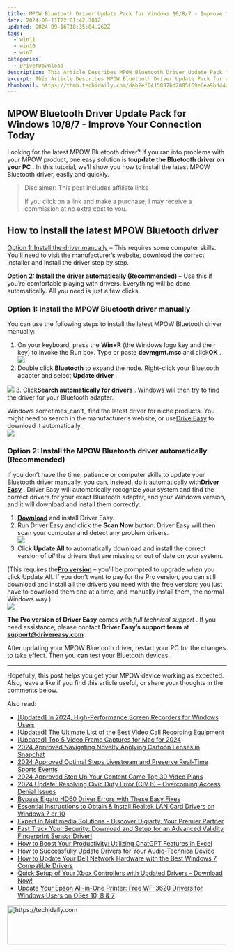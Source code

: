 ```yaml
---
title: MPOW Bluetooth Driver Update Pack for Windows 10/8/7 - Improve Your Connection Today
date: 2024-09-11T22:01:42.301Z
updated: 2024-09-16T18:35:04.262Z
tags:
  - win11
  - win10
  - win7
categories:
  - DriverDownload
description: This Article Describes MPOW Bluetooth Driver Update Pack for Windows 10/8/7 - Improve Your Connection Today
excerpt: This Article Describes MPOW Bluetooth Driver Update Pack for Windows 10/8/7 - Improve Your Connection Today
thumbnail: https://thmb.techidaily.com/dab2ef0415897bd2885169e6ea9bd44d0885cdc86df8bf517d1ad2126bf71ef1.jpg
---
```


## MPOW Bluetooth Driver Update Pack for Windows 10/8/7 - Improve Your Connection Today

Looking for the latest MPOW Bluetooth driver? If you ran into problems with your MPOW product, one easy solution is to**update the Bluetooth driver on your PC** . In this tutorial, we’ll show you how to install the latest MPOW Bluetooth driver, easily and quickly.

>  Disclaimer: This post includes affiliate links
>
>  If you click on a link and make a purchase, I may receive a commission at no extra cost to you.
>

## How to install the latest MPOW Bluetooth driver

[Option 1: Install the driver manually](https://tools.techidaily.com/drivereasy/download/) – This requires some computer skills. You’ll need to visit the manufacturer’s website, download the correct installer and install the driver step by step.

[**Option 2: Install the driver automatically (Recommended)**](https://www.drivereasy.com/knowledge/mpow-bluetooth-driver-download-update-windows-10-8-7/#option2) – Use this if you’re comfortable playing with drivers. Everything will be done automatically. All you need is just a few clicks.

### Option 1: Install the MPOW Bluetooth driver manually

 You can use the following steps to install the latest MPOW Bluetooth driver manually:

1. On your keyboard, press the **Win+R** (the Windows logo key and the r key) to invoke the Run box. Type or paste **devmgmt.msc** and click**OK** .  
![](https://images.drivereasy.com/wp-content/uploads/2020/12/devmgmt-msc-ok.jpg)
2. Double click **Bluetooth**  to expand the node. Right-click your Bluetooth adapter and select **Update driver** .  

![](https://images.drivereasy.com/wp-content/uploads/2021/03/mpow-manually-0.jpg)
3. Click**Search automatically for drivers** . Windows will then try to find the driver for your Bluetooth adapter.  

 Windows sometimes_can’t_ find the latest driver for niche products. You might need to search in the manufacturer’s website, or use[Drive Easy](https://tools.techidaily.com/drivereasy/download/) to download it automatically.  
![](https://images.drivereasy.com/wp-content/uploads/2021/03/mpow-manually-1.jpg)

### Option 2: Install the MPOW Bluetooth driver automatically (Recommended)

 If you don’t have the time, patience or computer skills to update your Bluetooth driver manually, you can, instead, do it automatically with[**Driver Easy**](https://tools.techidaily.com/drivereasy/download/) . Driver Easy will automatically recognize your system and find the correct drivers for your exact Bluetooth adapter, and your Windows version, and it will download and install them correctly:

1. **[Download](https://tools.techidaily.com/drivereasy/download/)**  and install Driver Easy.
2. Run Driver Easy and click the **Scan Now** button. Driver Easy will then scan your computer and detect any problem drivers.  
![](https://images.drivereasy.com/wp-content/uploads/2020/11/Scan-now-1.jpg)
3. Click **Update All** to automatically download and install the correct version of _all_ the drivers that are missing or out of date on your system.  

 (This requires the[**Pro version**](https://tools.techidaily.com/drivereasy/download/) – you’ll be prompted to upgrade when you click Update All. If you don’t want to pay for the Pro version, you can still download and install all the drivers you need with the free version; you just have to download them one at a time, and manually install them, the normal Windows way.)  
![](https://images.drivereasy.com/wp-content/uploads/2021/03/mpow-de.jpg)

**The Pro version of Driver Easy** comes with _full technical support_ . If you need assistance, please contact **Driver Easy’s support team** at **[support@drivereasy.com](https://tools.techidaily.com/drivereasy/download/) .**

 After updating your MPOW Bluetooth driver, restart your PC for the changes to take effect. Then you can test your Bluetooth devices.

---

 Hopefully, this post helps you get your MPOW device working as expected. Also, leave a like if you find this article useful, or share your thoughts in the comments below.

<ins class="adsbygoogle"
     style="display:block"
     data-ad-format="autorelaxed"
     data-ad-client="ca-pub-7571918770474297"
     data-ad-slot="1223367746"></ins>

<ins class="adsbygoogle"
     style="display:block"
     data-ad-client="ca-pub-7571918770474297"
     data-ad-slot="8358498916"
     data-ad-format="auto"
     data-full-width-responsive="true"></ins>

<span class="atpl-alsoreadstyle">Also read:</span>
<div><ul>
<li><a href="https://screen-activity-recording.techidaily.com/updated-in-2024-high-performance-screen-recorders-for-windows-users/"><u>[Updated] In 2024, High-Performance Screen Recorders for Windows Users</u></a></li>
<li><a href="https://screen-capture.techidaily.com/updated-the-ultimate-list-of-the-best-video-call-recording-equipment/"><u>[Updated] The Ultimate List of the Best Video Call Recording Equipment</u></a></li>
<li><a href="https://screen-activity-recording.techidaily.com/updated-top-5-video-frame-captures-for-mac-for-2024/"><u>[Updated] Top 5 Video Frame Captures for Mac for 2024</u></a></li>
<li><a href="https://fox-cloud.techidaily.com/2024-approved-navigating-novelty-applying-cartoon-lenses-in-snapchat/"><u>2024 Approved Navigating Novelty Applying Cartoon Lenses in Snapchat</u></a></li>
<li><a href="https://visual-screen-recording.techidaily.com/2024-approved-optimal-steps-livestream-and-preserve-real-time-sports-events/"><u>2024 Approved Optimal Steps Livestream and Preserve Real-Time Sports Events</u></a></li>
<li><a href="https://fox-links.techidaily.com/2024-approved-step-up-your-content-game-top-30-video-plans/"><u>2024 Approved Step Up Your Content Game Top 30 Video Plans</u></a></li>
<li><a href="https://win-able.techidaily.com/2024-update-resolving-civic-duty-error-civ-6-overcoming-access-denial-issues/"><u>2024 Update: Resolving Civic Duty Error (CIV 6) – Overcoming Access Denial Issues</u></a></li>
<li><a href="https://win-amazing.techidaily.com/bypass-elgato-hd60-driver-errors-with-these-easy-fixes/"><u>Bypass Elgato HD60 Driver Errors with These Easy Fixes</u></a></li>
<li><a href="https://win-amazing.techidaily.com/essential-instructions-to-obtain-and-install-realtek-lan-card-drivers-on-windows-7-or-10/"><u>Essential Instructions to Obtain & Install Realtek LAN Card Drivers on Windows 7 or 10</u></a></li>
<li><a href="https://dvd-bd.techidaily.com/expert-in-multimedia-solutions-discover-digiarty-your-premier-partner/"><u>Expert in Multimedia Solutions - Discover Digiarty, Your Premier Partner</u></a></li>
<li><a href="https://win-amazing.techidaily.com/1722974588506-fast-track-your-security-download-and-setup-for-an-advanced-validity-fingerprint-sensor-driver/"><u>Fast Track Your Security: Download and Setup for an Advanced Validity Fingerprint Sensor Driver!</u></a></li>
<li><a href="https://tech-revival.techidaily.com/how-to-boost-your-productivity-utilizing-chatgpt-features-in-excel/"><u>How to Boost Your Productivity: Utilizing ChatGPT Features in Excel</u></a></li>
<li><a href="https://win-amazing.techidaily.com/how-to-successfully-update-drivers-for-your-audio-technica-device/"><u>How to Successfully Update Drivers for Your Audio-Technica Device</u></a></li>
<li><a href="https://win-amazing.techidaily.com/how-to-update-your-dell-network-hardware-with-the-best-windows-7-compatible-drivers/"><u>How to Update Your Dell Network Hardware with the Best Windows 7 Compatible Drivers</u></a></li>
<li><a href="https://win-amazing.techidaily.com/quick-setup-of-your-xbox-controllers-with-updated-drivers-download-now/"><u>Quick Setup of Your Xbox Controllers with Updated Drivers - Download Now!</u></a></li>
<li><a href="https://win-amazing.techidaily.com/update-your-epson-all-in-one-printer-free-wf-3620-drivers-for-windows-users-on-oses-10-8-and-7/"><u>Update Your Epson All-in-One Printer: Free WF-3620 Drivers for Windows Users on OSes 10, 8 & 7</u></a></li>
</ul></div>

<!-- affiliate ads begin -->
<a href="https://smilemakers.pxf.io/c/5597632/2123901/26106" target="_top" id="2123901">
  <img src="//a.impactradius-go.com/display-ad/26106-2123901" border="0" alt="https://techidaily.com" width="728" height="90"/>
</a>
<img height="0" width="0" src="https://smilemakers.pxf.io/i/5597632/2123901/26106" style="position:absolute;visibility:hidden;" border="0" />
<!-- affiliate ads end -->

